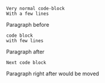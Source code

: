     Very normal code-block
    With a few lines

Paragraph before

    code block
    with few lines

Paragraph after

    Next code block

Paragraph right after would be moved
